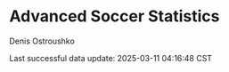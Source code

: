 # Advanced Soccer Statistics
Denis Ostroushko

<!-- gfm -->

Last successful data update: 2025-03-11 04:16:48 CST
